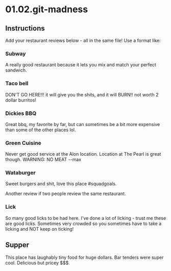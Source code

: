 # 01.02.git-madness

## Instructions

Add your restaurant reviews below - all in the same file! Use a format like:

### Subway

A really good restaurant because it lets you mix and match your perfect sandwich.

### Taco bell

DON'T GO HERE!!! it will give you the shits, and it will BURN!! not worth 2 dollar burritos!

### Dickies BBQ

Great bbq, my favorite by far, but can sometimes be a bit more expensive than some of the other places lol.

### Green Cuisine

Never get good service at the Alon location. Location at The Pearl is great though. WARNING: NO MEAT
--max

###  Wataburger

Sweet burgers and shit, love this place #squadgoals.

Another review if two people review the same restaurant.


### Lick

So many good licks to be had here.
I've done a lot of licking - trust me these are good licks.
Sometimes very crowded so you sometimes have to take a licking and NOT keep on ticking!

## Supper

This place has laughably tiny food for huge dollars. Bar tenders were super cool. Delicious but pricey $$$.
